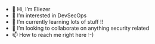 - 👋 Hi, I’m Eliezer
- 👀 I’m interested in DevSecOps
- 🌱 I’m currently learning lots of stuff !!
- 💞️ I’m looking to collaborate on anything security related
- 📫 How to reach me right here :-)

<!---
eramm/eramm is a ✨ special ✨ repository because its `README.md` (this file) appears on your GitHub profile.
You can click the Preview link to take a look at your changes.
--->
